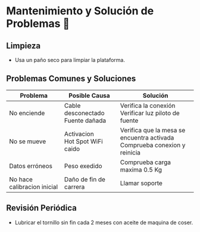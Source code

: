 # Mantenimiento y Solución de Problemas 🔧

##  Limpieza
- Usa un paño seco para limpiar la plataforma.

##  Problemas Comunes y Soluciones
| Problema | Posible Causa | Solución |
|----------|-------------|----------|
| No enciende | Cable desconectado <br> Fuente dañada | Verifica la conexión <br> Verificar luz piloto de fuente |
| No se mueve | Activacion <br> Hot Spot WiFi caido | Verifica que la mesa se encuentra activada <br> Comprueba conexion y reinicia |
| Datos erróneos | Peso exedido | Comprueba carga maxima 0.5 Kg |
| No hace calibracion inicial | Daño de fin de carrera | Llamar soporte |

##  Revisión Periódica
- Lubricar el tornillo sin fin cada 2 meses con aceite de maquina de coser.